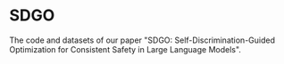 # SDGO
The code and datasets of our paper "SDGO: Self-Discrimination-Guided Optimization for Consistent Safety in Large Language Models".
